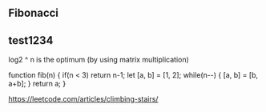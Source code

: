 ## Fibonacci
## test1234
log2 ^ n is the optimum  (by using matrix multiplication)

function fib(n)
{
  if(n < 3) return n-1;
  let [a, b] = [1, 2]; 
  while(n--) {
    [a, b] = [b, a+b];
  }
  return a;
}

https://leetcode.com/articles/climbing-stairs/

